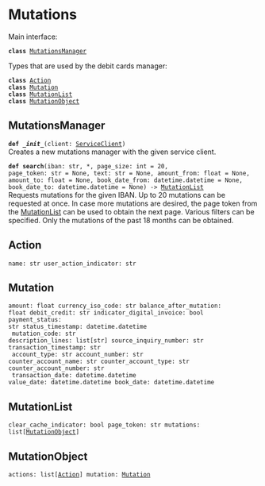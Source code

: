 
# Mutations

Main interface:

<code>**class** [MutationsManager](#mutationsmanager)</code>

Types that are used by the debit cards manager:

<code>**class** [Action](#action)
**class** [Mutation](#mutation)
**class** [MutationList](#mutationlist)
**class** [MutationObject](#mutationobject)</code>

## MutationsManager
<code>**def _\_init__**(client: [ServiceClient](#serviceclient))</code><br>
<span class="docs">Creates a new mutations manager with the given service client.</span>

<code>**def search**(iban: str, *, page_size: int = 20, page_token: str = None, text: str = None, amount_from: float = None, amount_to: float = None, book_date_from: datetime.datetime = None, book_date_to: datetime.datetime = None) -> [MutationList](#mutationlist)</code><br>
<span class="docs">Requests mutations for the given IBAN. Up to 20 mutations can be requested at once. In case more mutations are desired, the page token from the [MutationList](#mutationlist) can be used to obtain the next page. Various filters can be specified. Only the mutations of the past 18 months can be obtained.</span>

## Action
<code>name: str
user_action_indicator: str</code>

## Mutation
<code>amount: float
currency_iso_code: str
balance_after_mutation: float
debit_credit: str
indicator_digital_invoice: bool
payment_status: str
status_timestamp: datetime.datetime<br>
mutation_code: str
description_lines: list[str]
source_inquiry_number: str
transaction_timestamp: str<br>
account_type: str
account_number: str
counter_account_name: str
counter_account_type: str
counter_account_number: str<br>
transaction_date: datetime.datetime
value_date: datetime.datetime
book_date: datetime.datetime</code>

## MutationList
<code>clear_cache_indicator: bool
page_token: str
mutations: list[[MutationObject](#mutationobject)]</code>

## MutationObject
<code>actions: list[[Action](#action)]
mutation: [Mutation](#mutation)</code>
